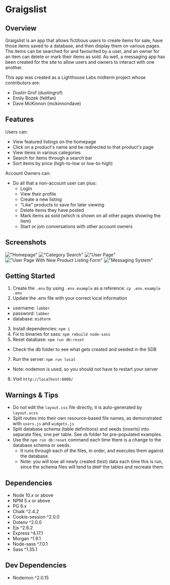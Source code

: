 # Graigslist

## Overview

Graigslist is an app that allows fictitious users to create items for sale, have those items saved to a database, and then display them on various pages. The items can be searched for and favourited by a user, and an owner for an item can delete or mark their items as sold. As well, a messaging app has been created for the site to allow users and owners to interact with one another.

This app was created as a Lighthouse Labs midterm project whose contributors are:
- Dustin Grof (dustingrof)
- Emily Bozek (feltfan)
- Dave McKinnon (mckinnondave)

## Features

Users can:
- View featured listings on the homepage
- Click on a product's name and be redirected to that product's page
- View items in various categories
- Search for items through a search bar
- Sort items by price (high-to-low or low-to-high)

Account Owners can:
- Do all that a non-account user can plus:
  - Login
  - View their profile
  - Create a new listing
  - "Like" products to save for later viewing
  - Delete items they have posted
  - Mark items as sold (which is shown on all other pages showing the item)
  - Start or join conversations with other account owners

## Screenshots

!["Homepage"](https://github.com/mckinnondave/buy-sell/blob/master/images/screencapture-localhost-8080-2022-04-14-22_29_23.png?raw=true)
!["Category Search"](https://github.com/mckinnondave/buy-sell/blob/master/images/screencapture-localhost-8080-listings-categories-furniture-2022-04-14-22_30_33.png?raw=true)
!["User Page"](https://github.com/mckinnondave/buy-sell/blob/master/images/screencapture-localhost-8080-user-2-2022-04-14-22_31_16.png?raw=true)
!["User Page With New Product Listing Form"](hhttps://github.com/mckinnondave/buy-sell/blob/master/images/screencapture-localhost-8080-user-6-2022-04-14-22_32_37.png?raw=true)
!["Messaging System"](https://github.com/mckinnondave/buy-sell/blob/master/images/screencapture-localhost-8080-messages-2022-04-14-22_48_40.png?raw=true)

## Getting Started

1. Create the `.env` by using `.env.example` as a reference: `cp .env.example .env`
2. Update the .env file with your correct local information

- username: `labber`
- password: `labber`
- database: `midterm`

3. Install dependencies: `npm i`
4. Fix to binaries for sass: `npm rebuild node-sass`
5. Reset database: `npm run db:reset`

- Check the db folder to see what gets created and seeded in the SDB

7. Run the server: `npm run local`

- Note: nodemon is used, so you should not have to restart your server

8. Visit `http://localhost:8080/`

## Warnings & Tips

- Do not edit the `layout.css` file directly, it is auto-generated by `layout.scss`
- Split routes into their own resource-based file names, as demonstrated with `users.js` and `widgets.js`
- Split database schema (table definitions) and seeds (inserts) into separate files, one per table. See `db` folder for pre-populated examples.
- Use the `npm run db:reset` command each time there is a change to the database schema or seeds.
  - It runs through each of the files, in order, and executes them against the database.
  - Note: you will lose all newly created (test) data each time this is run, since the schema files will tend to `DROP` the tables and recreate them.

## Dependencies

- Node 10.x or above
- NPM 5.x or above
- PG 6.x
- Chalk ^2.4.2
- Cookie-session ^2.0.0
- Dotenv ^2.0.0
- Ejs ^2.6.2
- Express ^4.17.1
- Morgan ^1.9.1
- Node-sass ^7.0.1
- Sass ^1.35.1

## Dev Dependencies

- Nodemon ^2.0.15


